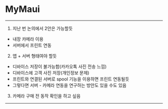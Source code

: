 # MyMaui

---

1. 지난 번 논의에서 2안은 가능할듯
  - 내장 카메라 이용
  - 서버에서 프린트 연동
2. 앱 + 서버 형태여야 할듯
  - 디바이스 저장이 불가능함(카카오톡 사진 전송 느낌)
  - 디바이스에 고객 사진 저장(개인정보 문제)
  - 프린트와 연결된 서버로 spool 기능을 이용하면 프린트 연동될듯
  - 그렇다면 서버 - 카메라 연동을 연구하는 방안도 있을 수도 있음
3. 카메라 구매 전 동작 확인을 하고 싶음

---
